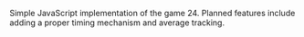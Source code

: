 Simple JavaScript implementation of the game 24. Planned features include adding a proper timing mechanism and average tracking. 
